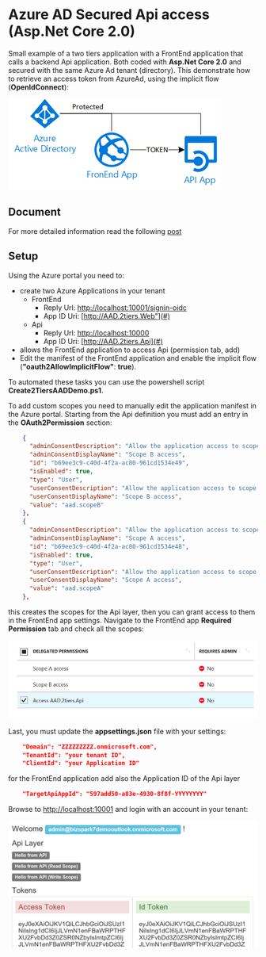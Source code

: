 # Azure AD Secured Api access (Asp.Net Core 2.0)

Small example of a two tiers application with a FrontEnd application that calls a backend Api application. Both coded with **Asp.Net Core 2.0** and secured with the same Azure Ad tenant (directory).
This demonstrate how to retrieve an access token from AzureAd, using the implicit flow (**OpenIdConnect**):

![scenario](images/simple-AAD.png)

## Document
For more detailed information read the following [post](https://blogs.msdn.microsoft.com/gianlucb/2017/10/04/access-an-azure-ad-secured-api-with-asp-net-core-2-0)


## Setup
Using the Azure portal you need to:
+ create two Azure Applications in your tenant
    + FrontEnd
        + Reply Url: [http://localhost:10001/signin-oidc](#)
        + App ID Uri: [http://AAD.2tiers.Web"](#)
    + Api
        + Reply Url: [http://localhost:10000](#)
        + App ID Uri: [http://AAD.2tiers.Api](#)
+ allows the FrontEnd application to access Api (permission tab, add)
+ Edit the manifest of the FrontEnd application and enable the implicit flow (**"oauth2AllowImplicitFlow"**: **true**).

To automated these tasks you can use the powershell script **Create2TiersAADDemo.ps1**.

To add custom scopes you need to manually edit the application manifest in the Azure portal.
Starting from the Api definition you must add an entry in the **OAuth2Permission** section:

```json
    {
      "adminConsentDescription": "Allow the application access to scope B APIs",
      "adminConsentDisplayName": "Scope B access",
      "id": "b69ee3c9-c40d-4f2a-ac80-961cd1534e49",
      "isEnabled": true,
      "type": "User",
      "userConsentDescription": "Allow the application access to scope B APIs",
      "userConsentDisplayName": "Scope B access",
      "value": "aad.scopeB"
    },
    {
      "adminConsentDescription": "Allow the application access to scope A APIs",
      "adminConsentDisplayName": "Scope A access",
      "id": "b69ee3c9-c40d-4f2a-ac80-961cd1534e48",
      "isEnabled": true,
      "type": "User",
      "userConsentDescription": "Allow the application access to scope A APIs",
      "userConsentDisplayName": "Scope A access",
      "value": "aad.scopeA"
    },
```

this creates the scopes for the Api layer, then you can grant access to them in the FrontEnd app settings.
Navigate to the FrontEnd app **Required Permission** tab and check all the scopes:

![scopes](images/scopes.png)


Last, you must update the **appsettings.json** file with your settings:

```json
    "Domain": "ZZZZZZZZZ.onmicrosoft.com",
    "TenantId": "your tenant ID",
    "ClientId": "your Application ID"
```

for the FrontEnd application add also the Application ID of the Api layer
    
```json
    "TargetApiAppId": "597add50-a83e-4930-8f8f-YYYYYYYY"
```

Browse to [http://localhost:10001](#) and login with an account in your tenant:

![homepage](images/screenshot.png)



